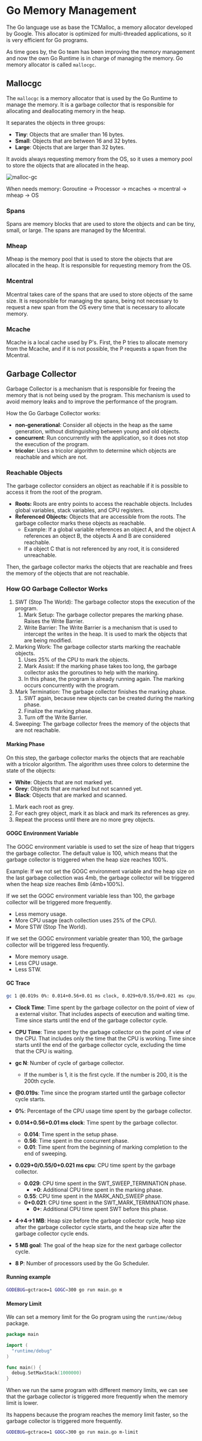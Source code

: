 # Go Memory Management

The Go language use as base the TCMalloc, a memory allocator developed by Google. This allocator is optimized for multi-threaded applications, so it is very efficient for Go programs.

As time goes by, the Go team has been improving the memory management and now the own Go Runtime is in charge of managing the memory. Go memory allocator is called `mallocgc`.

## Mallocgc

The `mallocgc` is a memory allocator that is used by the Go Runtime to manage the memory. It is a garbage collector that is responsible for allocating and deallocating memory in the heap.

It separates the objects in three groups:

- **Tiny**: Objects that are smaller than 16 bytes.
- **Small**: Objects that are between 16 and 32 bytes.
- **Large**: Objects that are larger than 32 bytes.

It avoids always requesting memory from the OS, so it uses a memory pool to store the objects that are allocated in the heap.

![malloc-gc](img/malloc-gc.png)

When needs memory:
Goroutine -> Processor -> mcaches -> mcentral -> mheap -> OS

### Spans

Spans are memory blocks that are used to store the objects and can be tiny, small, or large. The spans are managed by the Mcentral.

### Mheap

Mheap is the memory pool that is used to store the objects that are allocated in the heap. It is responsible for requesting memory from the OS.

### Mcentral

Mcentral takes care of the spans that are used to store objects of the same size. It is responsible for managing the spans, being not necessary to request a new span from the OS every time that is necessary to allocate memory.

### Mcache

Mcache is a local cache used by P's. First, the P tries to allocate memory from the Mcache, and if it is not possible, the P requests a span from the Mcentral.

## Garbage Collector

Garbage Collector is a mechanism that is responsible for freeing the memory that is not being used by the program. This mechanism is used to avoid memory leaks and to improve the performance of the program.

How the Go Garbage Collector works:

- **non-generational**: Consider all objects in the heap as the same generation, without distinguishing between young and old objects.
- **concurrent**: Run concurrently with the application, so it does not stop the execution of the program.
- **tricolor**: Uses a tricolor algorithm to determine which objects are reachable and which are not.

### Reachable Objects

The garbage collector considers an object as reachable if it is possible to access it from the root of the program.

- **Roots:** Roots are entry points to access the reachable objects. Includes global variables, stack variables, and CPU registers.
- **Referenced Objects:** Objects that are accessible from the roots. The garbage collector marks these objects as reachable.
  - Example: If a global variable references an object A, and the object A references an object B, the objects A and B are considered reachable.
  - If a object C that is not referenced by any root, it is considered unreachable.

Then, the garbage collector marks the objects that are reachable and frees the memory of the objects that are not reachable.

### How GO Garbage Collector Works

1. SWT (Stop The World): The garbage collector stops the execution of the program.
    1. Mark Setup: The garbage collector prepares the marking phase. Raises the Write Barrier.
    2. Write Barrier: The Write Barrier is a mechanism that is used to intercept the writes in the heap. It is used to mark the objects that are being modified.
2. Marking Work: The garbage collector starts marking the reachable objects.
    1. Uses 25% of the CPU to mark the objects.
    2. Mark Assist: If the marking phase takes too long, the garbage collector asks the goroutines to help with the marking.
    3. In this phase, the program is already running again. The marking occurs concurrently with the program.
3. Mark Termination: The garbage collector finishes the marking phase.
    1. SWT again, because new objects can be created during the marking phase.
    2. Finalize the marking phase.
    3. Turn off the Write Barrier.
4. Sweeping: The garbage collector frees the memory of the objects that are not reachable.

#### Marking Phase

On this step, the garbage collector marks the objects that are reachable with a tricolor algorithm. The algorithm uses three colors to determine the state of the objects:

- **White**: Objects that are not marked yet.
- **Grey**: Objects that are marked but not scanned yet.
- **Black**: Objects that are marked and scanned.

1. Mark each root as grey.
2. For each grey object, mark it as black and mark its references as grey.
3. Repeat the process until there are no more grey objects.

#### GOGC Environment Variable

The GOGC environment variable is used to set the size of heap that triggers the garbage collector. The default value is 100, which means that the garbage collector is triggered when the heap size reaches 100%.

Example: If we not set the GOGC environment variable and the heap size on the last garbage collection was 4mb, the garbage collector will be triggered when the heap size reaches 8mb (4mb+100%).

If we set the GOGC environment variable less than 100, the garbage collector will be triggered more frequently.

- Less memory usage.
- More CPU usage (each collection uses 25% of the CPU).
- More STW (Stop The World).

If we set the GOGC environment variable greater than 100, the garbage collector will be triggered less frequently.

- More memory usage.
- Less CPU usage.
- Less STW.

#### GC Trace

```bash
gc 1 @0.019s 0%: 0.014+0.56+0.01 ms clock, 0.029+0/0.55/0+0.021 ms cpu, 4->4->1 MB, 5 MB goal, 8 P
```

- **Clock Time**: Time spent by the garbage collector on the point of view of a external visitor. That includes aspects of execution and waiting time. Time since starts until the end of the garbage collector cycle.
- **CPU Time**: Time spent by the garbage collector on the point of view of the CPU. That includes only the time that the CPU is working. Time since starts until the end of the garbage collector cycle, excluding the time that the CPU is waiting.

- **gc N**: Number of cycle of garbage collector.
  - If the number is 1, it is the first cycle. If the number is 200, it is the 200th cycle.
- **@0.019s**: Time since the program started until the garbage collector cycle starts.
- **0%**: Percentage of the CPU usage time spent by the garbage collector.
- **0.014+0.56+0.01 ms clock**: Time spent by the garbage collector.
  - **0.014**: Time spent in the setup phase.
  - **0.56**: Time spent in the concurrent phase.
  - **0.01**: Time spent from the beginning of marking completion to the end of sweeping.
- **0.029+0/0.55/0+0.021 ms cpu**: CPU time spent by the garbage collector.
  - **0.029**: CPU time spent in the SWT_SWEEP_TERMINATION phase.
    - **+0**: Additional CPU time spent in the marking phase.
  - **0.55**: CPU time spent in the MARK_AND_SWEEP phase.
  - **0+0.021**: CPU time spent in the SWT_MARK_TERMINATION phase.
    - **0+**: Additional CPU time spent SWT before this phase.
- **4->4->1 MB**: Heap size before the garbage collector cycle, heap size after the garbage collector cycle starts, and the heap size after the garbage collector cycle ends.
- **5 MB goal**: The goal of the heap size for the next garbage collector cycle.
- **8 P**: Number of processors used by the Go Scheduler.

#### Running example

```bash
GODEBUG=gctrace=1 GOGC=300 go run main.go m
```

#### Memory Limit

We can set a memory limit for the Go program using the `runtime/debug` package.

```go
package main

import (
  "runtime/debug"
)

func main() {
  debug.SetMaxStack(1000000)
}
```

When we run the same program with different memory limits, we can see that the garbage collector is triggered more frequently when the memory limit is lower.

Its happens because the program reaches the memory limit faster, so the garbage collector is triggered more frequently.

```bash
GODEBUG=gctrace=1 GOGC=300 go run main.go m-limit
```
